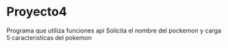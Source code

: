# Proyecto4

Programa que utiliza funciones api
Solicita el nombre del pockemon y carga 5 caracteristicas del pokemon
